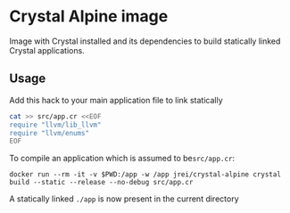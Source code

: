 # Crystal Alpine image

Image with Crystal installed and its dependencies to build statically linked Crystal applications.

## Usage

Add this hack to your main application file to link statically

```sh
cat >> src/app.cr <<EOF
require "llvm/lib_llvm"
require "llvm/enums"
EOF
```

To compile an application which is assumed to be`src/app.cr`:

`docker run --rm -it -v $PWD:/app -w /app jrei/crystal-alpine crystal build --static --release --no-debug src/app.cr`

A statically linked `./app` is now present in the current directory
